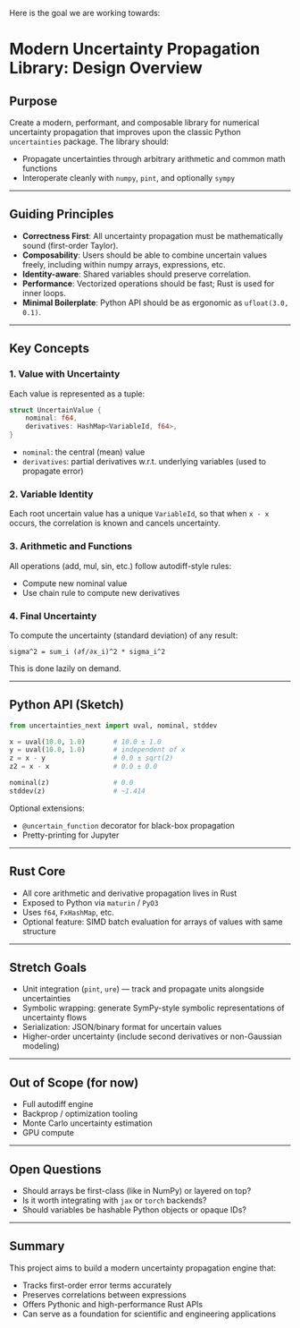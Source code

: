 Here is the goal we are working towards:


# Modern Uncertainty Propagation Library: Design Overview

## Purpose

Create a modern, performant, and composable library for numerical uncertainty propagation that improves upon the classic Python `uncertainties` package. The library should:

* Propagate uncertainties through arbitrary arithmetic and common math functions
* Interoperate cleanly with `numpy`, `pint`, and optionally `sympy`

---

## Guiding Principles

* **Correctness First**: All uncertainty propagation must be mathematically sound (first-order Taylor).
* **Composability**: Users should be able to combine uncertain values freely, including within numpy arrays, expressions, etc.
* **Identity-aware**: Shared variables should preserve correlation.
* **Performance**: Vectorized operations should be fast; Rust is used for inner loops.
* **Minimal Boilerplate**: Python API should be as ergonomic as `ufloat(3.0, 0.1)`.

---

## Key Concepts

### 1. Value with Uncertainty

Each value is represented as a tuple:

```rust
struct UncertainValue {
    nominal: f64,
    derivatives: HashMap<VariableId, f64>,
}
```

* `nominal`: the central (mean) value
* `derivatives`: partial derivatives w\.r.t. underlying variables (used to propagate error)

### 2. Variable Identity

Each root uncertain value has a unique `VariableId`, so that when `x - x` occurs, the correlation is known and cancels uncertainty.

### 3. Arithmetic and Functions

All operations (add, mul, sin, etc.) follow autodiff-style rules:

* Compute new nominal value
* Use chain rule to compute new derivatives

### 4. Final Uncertainty

To compute the uncertainty (standard deviation) of any result:

```text
sigma^2 = sum_i (∂f/∂x_i)^2 * sigma_i^2
```

This is done lazily on demand.

---

## Python API (Sketch)

```python
from uncertainties_next import uval, nominal, stddev

x = uval(10.0, 1.0)       # 10.0 ± 1.0
y = uval(10.0, 1.0)       # independent of x
z = x - y                 # 0.0 ± sqrt(2)
z2 = x - x                # 0.0 ± 0.0

nominal(z)                # 0.0
stddev(z)                 # ~1.414
```

Optional extensions:

* `@uncertain_function` decorator for black-box propagation
* Pretty-printing for Jupyter

---

## Rust Core

* All core arithmetic and derivative propagation lives in Rust
* Exposed to Python via `maturin` / `PyO3`
* Uses `f64`, `FxHashMap`, etc.
* Optional feature: SIMD batch evaluation for arrays of values with same structure

---

## Stretch Goals

* Unit integration (`pint`, `ure`) — track and propagate units alongside uncertainties
* Symbolic wrapping: generate SymPy-style symbolic representations of uncertainty flows
* Serialization: JSON/binary format for uncertain values
* Higher-order uncertainty (include second derivatives or non-Gaussian modeling)

---

## Out of Scope (for now)

* Full autodiff engine
* Backprop / optimization tooling
* Monte Carlo uncertainty estimation
* GPU compute

---

## Open Questions

* Should arrays be first-class (like in NumPy) or layered on top?
* Is it worth integrating with `jax` or `torch` backends?
* Should variables be hashable Python objects or opaque IDs?

---

## Summary

This project aims to build a modern uncertainty propagation engine that:

* Tracks first-order error terms accurately
* Preserves correlations between expressions
* Offers Pythonic and high-performance Rust APIs
* Can serve as a foundation for scientific and engineering applications
